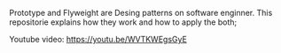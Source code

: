 Prototype and Flyweight are Desing patterns on software enginner. This repositorie explains how they work and how to apply the both;

Youtube video:  https://youtu.be/WVTKWEgsGyE
